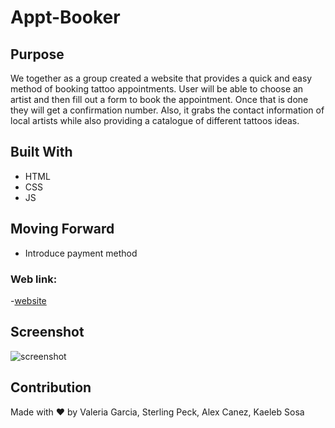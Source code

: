 # Appt-Booker
## Purpose
We together as a group created a website that provides a quick and easy method of booking tattoo appointments. User will be able to choose an artist and then fill out a form to book the appointment. Once that is done they will get a confirmation number. Also, it grabs the contact information of local artists while also providing a catalogue of different tattoos ideas. 

## Built With
* HTML
* CSS
* JS

## Moving Forward
- Introduce payment method

### Web link:
-[website](https://vhivestate.github.io/Appt-Booker/)

## Screenshot
![screenshot](./assets/images/website-ss.png)

## Contribution
Made with ❤️ by Valeria Garcia, Sterling Peck, Alex Canez, Kaeleb Sosa
